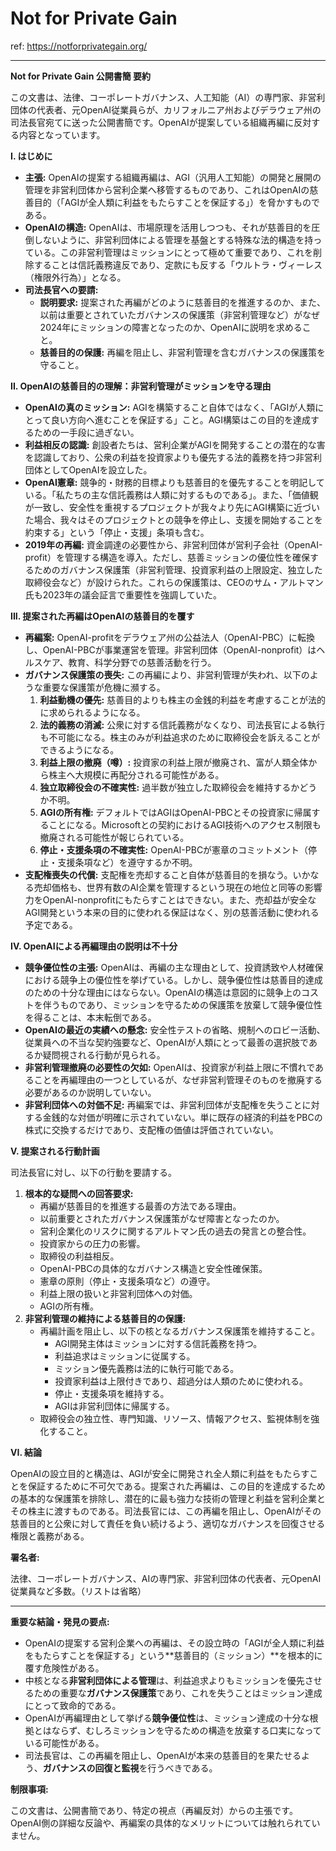 # Not for Private Gain

ref: <https://notforprivategain.org/>

---

**Not for Private Gain 公開書簡 要約**

この文書は、法律、コーポレートガバナンス、人工知能（AI）の専門家、非営利団体の代表者、元OpenAI従業員らが、カリフォルニア州およびデラウェア州の司法長官宛てに送った公開書簡です。OpenAIが提案している組織再編に反対する内容となっています。

**I. はじめに**

* **主張:** OpenAIの提案する組織再編は、AGI（汎用人工知能）の開発と展開の管理を非営利団体から営利企業へ移管するものであり、これはOpenAIの慈善目的（「AGIが全人類に利益をもたらすことを保証する」）を脅かすものである。
* **OpenAIの構造:** OpenAIは、市場原理を活用しつつも、それが慈善目的を圧倒しないように、非営利団体による管理を基盤とする特殊な法的構造を持っている。この非営利管理はミッションにとって極めて重要であり、これを削除することは信託義務違反であり、定款にも反する「ウルトラ・ヴィーレス（権限外行為）」となる。
* **司法長官への要請:**
  * **説明要求:** 提案された再編がどのように慈善目的を推進するのか、また、以前は重要とされていたガバナンスの保護策（非営利管理など）がなぜ2024年にミッションの障害となったのか、OpenAIに説明を求めること。
  * **慈善目的の保護:** 再編を阻止し、非営利管理を含むガバナンスの保護策を守ること。

**II. OpenAIの慈善目的の理解：非営利管理がミッションを守る理由**

* **OpenAIの真のミッション:** AGIを構築すること自体ではなく、「AGIが人類にとって良い方向へ進むことを保証する」こと。AGI構築はこの目的を達成するための一手段に過ぎない。
* **利益相反の認識:** 創設者たちは、営利企業がAGIを開発することの潜在的な害を認識しており、公衆の利益を投資家よりも優先する法的義務を持つ非営利団体としてOpenAIを設立した。
* **OpenAI憲章:** 競争的・財務的目標よりも慈善目的を優先することを明記している。「私たちの主な信託義務は人類に対するものである」。また、「価値観が一致し、安全性を重視するプロジェクトが我々より先にAGI構築に近づいた場合、我々はそのプロジェクトとの競争を停止し、支援を開始することを約束する」という「停止・支援」条項も含む。
* **2019年の再編:** 資金調達の必要性から、非営利団体が営利子会社（OpenAI-profit）を管理する構造を導入。ただし、慈善ミッションの優位性を確保するためのガバナンス保護策（非営利管理、投資家利益の上限設定、独立した取締役会など）が設けられた。これらの保護策は、CEOのサム・アルトマン氏も2023年の議会証言で重要性を強調していた。

**III. 提案された再編はOpenAIの慈善目的を覆す**

* **再編案:** OpenAI-profitをデラウェア州の公益法人（OpenAI-PBC）に転換し、OpenAI-PBCが事業運営を管理。非営利団体（OpenAI-nonprofit）はヘルスケア、教育、科学分野での慈善活動を行う。
* **ガバナンス保護策の喪失:** この再編により、非営利管理が失われ、以下のような重要な保護策が危機に瀕する。
    1. **利益動機の優先:** 慈善目的よりも株主の金銭的利益を考慮することが法的に求められるようになる。
    2. **法的義務の消滅:** 公衆に対する信託義務がなくなり、司法長官による執行も不可能になる。株主のみが利益追求のために取締役会を訴えることができるようになる。
    3. **利益上限の撤廃（噂）:** 投資家の利益上限が撤廃され、富が人類全体から株主へ大規模に再配分される可能性がある。
    4. **独立取締役会の不確実性:** 過半数が独立した取締役会を維持するかどうか不明。
    5. **AGIの所有権:** デフォルトではAGIはOpenAI-PBCとその投資家に帰属することになる。Microsoftとの契約におけるAGI技術へのアクセス制限も撤廃される可能性が報じられている。
    6. **停止・支援条項の不確実性:** OpenAI-PBCが憲章のコミットメント（停止・支援条項など）を遵守するか不明。
* **支配権喪失の代償:** 支配権を売却すること自体が慈善目的を損なう。いかなる売却価格も、世界有数のAI企業を管理するという現在の地位と同等の影響力をOpenAI-nonprofitにもたらすことはできない。また、売却益が安全なAGI開発という本来の目的に使われる保証はなく、別の慈善活動に使われる予定である。

**IV. OpenAIによる再編理由の説明は不十分**

* **競争優位性の主張:** OpenAIは、再編の主な理由として、投資誘致や人材確保における競争上の優位性を挙げている。しかし、競争優位性は慈善目的達成のための十分な理由にはならない。OpenAIの構造は意図的に競争上のコストを伴うものであり、ミッションを守るための保護策を放棄して競争優位性を得ることは、本末転倒である。
* **OpenAIの最近の実績への懸念:** 安全性テストの省略、規制へのロビー活動、従業員への不当な契約強要など、OpenAIが人類にとって最善の選択肢であるか疑問視される行動が見られる。
* **非営利管理撤廃の必要性の欠如:** OpenAIは、投資家が利益上限に不慣れであることを再編理由の一つとしているが、なぜ非営利管理そのものを撤廃する必要があるのか説明していない。
* **非営利団体への対価不足:** 再編案では、非営利団体が支配権を失うことに対する金銭的な対価が明確に示されていない。単に既存の経済的利益をPBCの株式に交換するだけであり、支配権の価値は評価されていない。

**V. 提案される行動計画**

司法長官に対し、以下の行動を要請する。

1. **根本的な疑問への回答要求:**
    * 再編が慈善目的を推進する最善の方法である理由。
    * 以前重要とされたガバナンス保護策がなぜ障害となったのか。
    * 営利企業化のリスクに関するアルトマン氏の過去の発言との整合性。
    * 投資家からの圧力の影響。
    * 取締役の利益相反。
    * OpenAI-PBCの具体的なガバナンス構造と安全性確保策。
    * 憲章の原則（停止・支援条項など）の遵守。
    * 利益上限の扱いと非営利団体への対価。
    * AGIの所有権。
2. **非営利管理の維持による慈善目的の保護:**
    * 再編計画を阻止し、以下の核となるガバナンス保護策を維持すること。
        * AGI開発主体はミッションに対する信託義務を持つ。
        * 利益追求はミッションに従属する。
        * ミッション優先義務は法的に執行可能である。
        * 投資家利益は上限付きであり、超過分は人類のために使われる。
        * 停止・支援条項を維持する。
        * AGIは非営利団体に帰属する。
    * 取締役会の独立性、専門知識、リソース、情報アクセス、監視体制を強化すること。

**VI. 結論**

OpenAIの設立目的と構造は、AGIが安全に開発され全人類に利益をもたらすことを保証するために不可欠である。提案された再編は、この目的を達成するための基本的な保護策を排除し、潜在的に最も強力な技術の管理と利益を営利企業とその株主に渡すものである。司法長官には、この再編を阻止し、OpenAIがその慈善目的と公衆に対して責任を負い続けるよう、適切なガバナンスを回復させる権限と義務がある。

**署名者:**

法律、コーポレートガバナンス、AIの専門家、非営利団体の代表者、元OpenAI従業員など多数。（リストは省略）

---

**重要な結論・発見の要点:**

* OpenAIの提案する営利企業への再編は、その設立時の「AGIが全人類に利益をもたらすことを保証する」という**慈善目的（ミッション）**を根本的に覆す危険性がある。
* 中核となる**非営利団体による管理**は、利益追求よりもミッションを優先させるための重要な**ガバナンス保護策**であり、これを失うことはミッション達成にとって致命的である。
* OpenAIが再編理由として挙げる**競争優位性**は、ミッション達成の十分な根拠とはならず、むしろミッションを守るための構造を放棄する口実になっている可能性がある。
* 司法長官は、この再編を阻止し、OpenAIが本来の慈善目的を果たせるよう、**ガバナンスの回復と監視**を行うべきである。

**制限事項:**

この文書は、公開書簡であり、特定の視点（再編反対）からの主張です。OpenAI側の詳細な反論や、再編案の具体的なメリットについては触れられていません。
